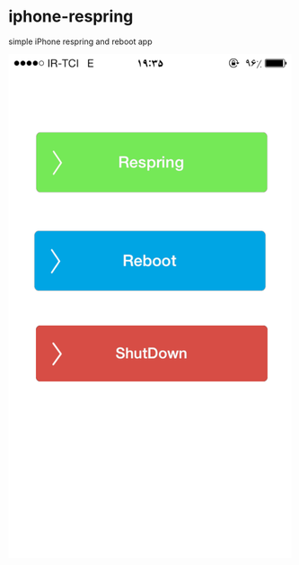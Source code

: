 iphone-respring
===============

simple iPhone respring and reboot app

![screenshot](https://github.com/hamedafra/iphone-respring/blob/master/IMG_2156.PNG)
